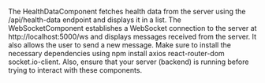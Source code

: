 The HealthDataComponent fetches health data from the server using the /api/health-data endpoint and displays it in a list.
The WebSocketComponent establishes a WebSocket connection to the server at http://localhost:5000/ws and displays messages received from the server. It also allows the user to send a new message.
Make sure to install the necessary dependencies using npm install axios react-router-dom socket.io-client. Also, ensure that your server (backend) is running before trying to interact with these components.
